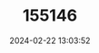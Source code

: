 ---
title: "155146"
category: "Anampses melanurus"
draft: false
date: 2024-02-22 13:03:52
languages:
  English: ["Blacktail Wrasse", "White-spotted Wrasse"]
  Japanese: ["Kurofuchi-susukibera"]
  Undetermined: ["Sugale"]
---